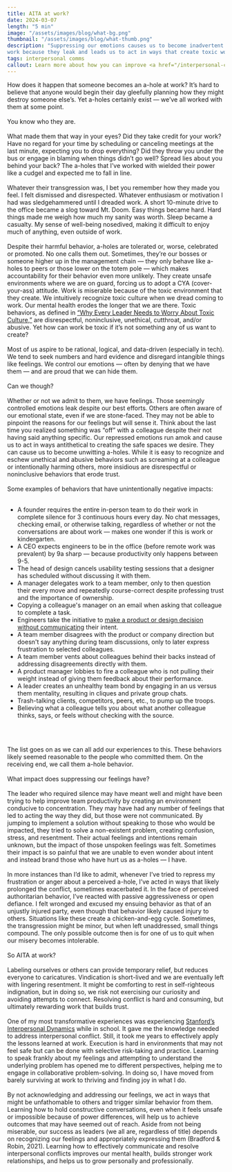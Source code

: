 ```yaml
---
title: AITA at work? 
date: 2024-03-07
length: "5 min"
image: "/assets/images/blog/what-bg.png"
thumbnail: "/assets/images/blog/what-thumb.png"
description: "Suppressing our emotions causes us to become inadvertent a-holes at
work because they leak and leads us to act in ways that create toxic workplaces."
tags: interpersonal comms
callout: Learn more about how you can improve <a href="/interpersonal-communication">team communication.</a>
---
```


How does it happen that someone becomes an a-hole at work? It’s hard to believe that anyone would
begin their day gleefully planning how they might destroy someone else’s. Yet a-holes certainly
exist — we’ve all worked with them at some point.
<br/><br/>
You know who they are. 
<br/><br/>
What made them that way in your eyes? Did they take credit for your work? Have no regard for your
time by scheduling or canceling meetings at the last minute, expecting you to drop everything? Did
they throw you under the bus or engage in blaming when things didn’t go well? Spread lies about you
behind your back? The a-holes that I’ve worked with wielded their power like a cudgel and expected
me to fall in line.
<br/><br/>
Whatever their transgression was, I bet you remember how they made you feel. I felt dismissed and
disrespected. Whatever enthusiasm or motivation I had was sledgehammered until I dreaded work. A
short 10-minute drive to the office became a slog toward Mt. Doom. Easy things became hard. Hard
things made me weigh how much my sanity was worth. Sleep became a casualty. My sense of well-being
nosedived, making it difficult to enjoy much of anything, even outside of work.
<br/><br/>
Despite their harmful behavior, a-holes are tolerated or, worse, celebrated or promoted. No one
calls them out. Sometimes, they’re our bosses or someone higher up in the management chain — they
only behave like a-holes to peers or those lower on the totem pole — which makes accountability for
their behavior even more unlikely. They create unsafe environments where we are on guard, forcing us
to adopt a CYA (cover-your-ass) attitude. Work is miserable because of the toxic environment that
they create. We intuitively recognize toxic culture when we dread coming to work. Our mental health
erodes the longer that we are there. Toxic behaviors, as defined in <a
href="https://sloanreview.mit.edu/article/why-every-leader-needs-to-worry-about-toxic-culture/">“Why Every Leader Needs to Worry
About Toxic Culture,”</a> are disrespectful, noninclusive, unethical, cutthroat, and/or abusive. Yet how
can work be toxic if it’s not something any of us want to create?
<br/><br/>
Most of us aspire to be rational, logical, and data-driven (especially in tech). We tend to seek
numbers and hard evidence and disregard intangible things like feelings. We control our emotions —
often by denying that we have them — and are proud that we can hide them.
<br/><br/>
Can we though? 
<br/><br/>
Whether or not we admit to them, we have feelings. Those seemingly controlled emotions leak despite
our best efforts. Others are often aware of our emotional state, even if we are stone-faced. They
may not be able to pinpoint the reasons for our feelings but will sense it. Think about the last
time you realized something was “off” with a colleague despite their not having said anything
specific. Our repressed emotions run amok and cause us to act in ways antithetical to creating the
safe spaces we desire. They can cause us to become unwitting a-holes. While it is easy to recognize
and eschew unethical and abusive behaviors such as screaming at a colleague or intentionally harming
others, more insidious are disrespectful or noninclusive behaviors that erode trust.
<br/><br/>
Some examples of behaviors that have unintentionally negative impacts:
<br/><br/>
<ul>
  <li>
    A founder requires the entire in-person team to do their work in complete silence for 3
    continuous hours every day. No chat messages, checking email, or otherwise talking, regardless
    of whether or not the conversations are about work — makes one wonder if this is work or
    kindergarten.
  </li>
  <li>
    A CEO expects engineers to be in the office (before remote work was prevalent) by 9a sharp —
    because productivity only happens between 9-5.
  </li>
  <li>
    The head of design cancels usability testing sessions that a designer has scheduled without
    discussing it with them.
  </li>
  <li>
    A manager delegates work to a team member, only to then question their every move and repeatedly
    course-correct despite professing trust and the importance of ownership.
  </li>
  <li>
    Copying a colleague's manager on an email when asking that colleague to complete a task.
  </li>
  <li>
    Engineers take the initiative to
    <a href="/10-ways-to-piss-off-your-designer-without-even-trying/">make a product or design decision without communicating</a> their intent.
  </li>
  <li>
    A team member disagrees with the product or company direction but doesn't say anything during
    team discussions, only to later express frustration to selected colleagues.
  </li>
  <li>
    A team member vents about colleagues behind their backs instead of addressing disagreements
    directly with them.
  </li>
  <li>
    A product manager lobbies to fire a colleague who is not pulling their weight instead of giving
    them feedback about their performance.
  </li>
  <li>
    A leader creates an unhealthy team bond by engaging in an us versus them mentality, resulting in
    cliques and private group chats.
  </li>
  <li>
    Trash-talking clients, competitors, peers, etc., to pump up the troops.
  </li>
  <li>
    Believing what a colleague tells you about what another colleague thinks, says, or feels without
    checking with the source.
  </li>
</ul>
<br/>
<br/>
<p>
The list goes on as we can all add our experiences to this. These behaviors likely seemed reasonable
to the people who committed them. On the receiving end, we call them a-hole behavior.
<br/><br/>
What impact does suppressing our feelings have?
<br/><br/>
The leader who required silence may have meant well and might have been trying to help improve team
productivity by creating an environment conducive to concentration. They may have had any number of
feelings that led to acting the way they did, but those were not communicated. By jumping to
implement a solution without speaking to those who would be impacted, they tried to solve a
non-existent problem, creating confusion, stress, and resentment. Their actual feelings and
intentions remain unknown, but the impact of those unspoken feelings was felt. Sometimes their
impact is so painful that we are unable to even wonder about intent and instead brand those who have
hurt us as a-holes — I have.
<br/><br/>
In more instances than I’d like to admit, whenever I’ve tried to repress my frustration or anger
about a perceived a-hole, I’ve acted in ways that likely prolonged the conflict, sometimes
exacerbated it. In the face of perceived authoritarian behavior, I’ve reacted with passive
aggressiveness or open defiance. I felt wronged and excused my ensuing behavior as that of an
unjustly injured party, even though that behavior likely caused injury to others. Situations like
these create a chicken-and-egg cycle. Sometimes, the transgression might be minor, but when left
unaddressed, small things compound. The only possible outcome then is for one of us to quit when our
misery becomes intolerable. 
<br/><br/>
So AITA at work?
<br/><br/>
Labeling ourselves or others can provide temporary relief, but reduces everyone to caricatures.
Vindication is short-lived and we are eventually left with lingering resentment. It might be
comforting to rest in self-righteous indignation, but in doing so, we risk not exercising our
curiosity and avoiding attempts to connect. Resolving conflict is hard and consuming, but ultimately
rewarding work that builds trust.
<br/><br/>
One of my most transformative experiences was experiencing <a
href="https://www.gsb.stanford.edu/experience/learning/leadership/interpersonal-dynamics">Stanford’s Interpersonal Dynamics</a>
while in school. It gave me the knowledge needed to address interpersonal conflict. Still, it took me
years to effectively apply the lessons learned at work. Execution is hard in environments that may
not feel safe but can be done with selective risk-taking and practice. Learning to speak frankly
about my feelings and attempting to understand the underlying problem has opened me to different
perspectives, helping me to engage in collaborative problem-solving. In doing so, I have moved from
barely surviving at work to thriving and finding joy in what I do.
<br/><br/>
By not acknowledging and addressing our feelings, we act in ways that might be unfathomable to
others and trigger similar behavior from them. Learning how to hold constructive conversations, even
when it feels unsafe or impossible because of power differences, will help us to achieve outcomes
that may have seemed out of reach. Aside from not being miserable, our success as leaders (we all
are, regardless of title) depends on recognizing our feelings and appropriately expressing them
(Bradford & Robin, 2021). Learning how to effectively communicate and resolve interpersonal
conflicts improves our mental health, builds stronger work relationships, and helps us to grow
personally and professionally.
</p>
